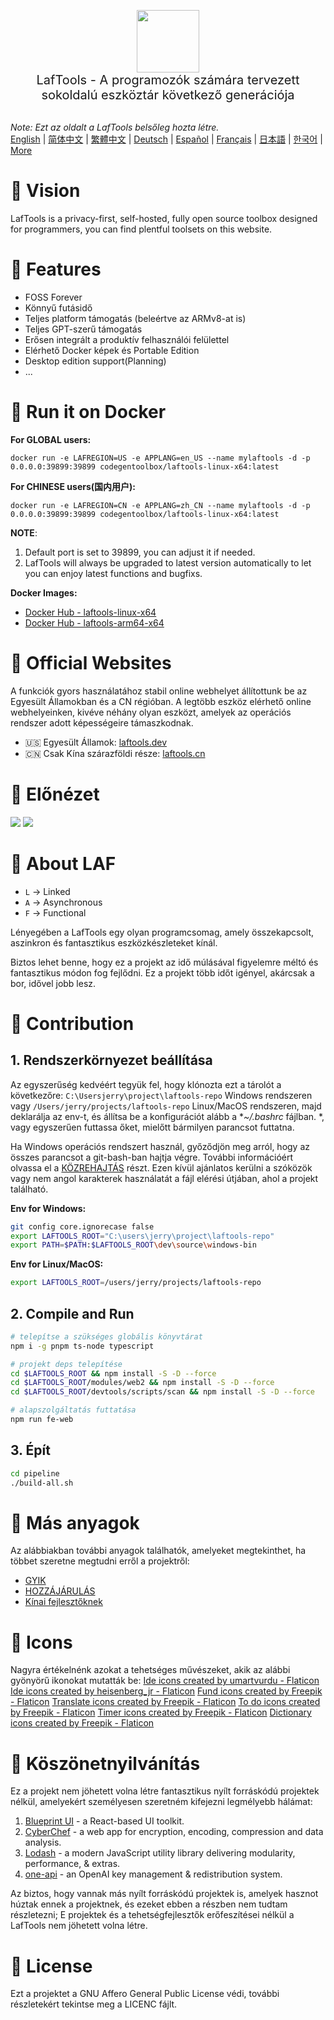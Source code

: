 <p align="center">
<img width="100" src="https://github.com/work7z/LafTools/blob/dev/modules/web2/public/static/icon.png?raw=true"></img>
<br>
<span style="font-size:20px">LafTools - A programozók számára tervezett sokoldalú eszköztár következő generációja
</span>
<!-- <center>
<div style="text-align:center;">
<a target="_blank" href="http://cloud.laftools.cn">Tekintse meg a LafTools Insider verzióját</a>
</div>
</center> -->
<br><br>
</p>

<i>Note: Ezt az oldalt a LafTools belsőleg hozta létre.</i> <br/> [English](/docs/en_US/README.md)  |  [简体中文](/docs/zh_CN/README.md)  |  [繁體中文](/docs/zh_HK/README.md)  |  [Deutsch](/docs/de/README.md)  |  [Español](/docs/es/README.md)  |  [Français](/docs/fr/README.md)  |  [日本語](/docs/ja/README.md)  |  [한국어](/docs/ko/README.md) | [More](/docs/) <br/>

# 🔮 Vision

LafTools is a privacy-first, self-hosted, fully open source toolbox designed for programmers, you can find plentful toolsets on this website.

# 💌 Features

- FOSS Forever
- Könnyű futásidő
- Teljes platform támogatás (beleértve az ARMv8-at is)
- Teljes GPT-szerű támogatás
- Erősen integrált a produktív felhasználói felülettel
- Elérhető Docker képek és Portable Edition
- Desktop edition support(Planning)
- ...

# 🚀 Run it on Docker

**For GLOBAL users:**

```
docker run -e LAFREGION=US -e APPLANG=en_US --name mylaftools -d -p 0.0.0.0:39899:39899 codegentoolbox/laftools-linux-x64:latest
```

**For CHINESE users(国内用户):**

```
docker run -e LAFREGION=CN -e APPLANG=zh_CN --name mylaftools -d -p 0.0.0.0:39899:39899 codegentoolbox/laftools-linux-x64:latest
```

**NOTE**:

1. Default port is set to 39899, you can adjust it if needed.
2. LafTools will always be upgraded to latest version automatically to let you can enjoy latest functions and bugfixs.

**Docker Images:**

- [Docker Hub - laftools-linux-x64](https://hub.docker.com/r/codegentoolbox/laftools-linux-x64)
- [Docker Hub - laftools-arm64-x64](https://hub.docker.com/r/codegentoolbox/laftools-arm64-x64)

# 🔋 Official Websites

A funkciók gyors használatához stabil online webhelyet állítottunk be az Egyesült Államokban és a CN régióban. A legtöbb eszköz elérhető online webhelyeinken, kivéve néhány olyan eszközt, amelyek az operációs rendszer adott képességeire támaszkodnak.

- 🇺🇸 Egyesült Államok: [laftools.dev](https://laftools.dev)
- 🇨🇳 Csak Kína szárazföldi része: [laftools.cn](https://laftools.cn)

# 🌠 Előnézet

![](https://github.com/work7z/LafTools/blob/dev/devtools/images/portal-1.png?raw=true)
![](https://github.com/work7z/LafTools/blob/dev/devtools/images/preview-dark.png?raw=true)

# 📡 About LAF

- `L` -> Linked
- `A` -> Asynchronous
- `F` -> Functional

Lényegében a LafTools egy olyan programcsomag, amely összekapcsolt, aszinkron és fantasztikus eszközkészleteket kínál.

Biztos lehet benne, hogy ez a projekt az idő múlásával figyelemre méltó és fantasztikus módon fog fejlődni. Ez a projekt több időt igényel, akárcsak a bor, idővel jobb lesz.

# 🌠 Contribution

## 1. Rendszerkörnyezet beállítása

Az egyszerűség kedvéért tegyük fel, hogy klónozta ezt a tárolót a következőre: `C:\Usersjerry\project\laftools-repo` Windows rendszeren vagy `/Users/jerry/projects/laftools-repo` Linux/MacOS rendszeren, majd deklarálja az env-t, és állítsa be a konfigurációt alább a **~/.bashrc* fájlban. *, vagy egyszerűen futtassa őket, mielőtt bármilyen parancsot futtatna.

Ha Windows operációs rendszert használ, győződjön meg arról, hogy az összes parancsot a git-bash-ban hajtja végre. További információért olvassa el a [KÖZREHAJTÁS](/docs/hu/CONTRIBUTION.md) részt. Ezen kívül ajánlatos kerülni a szóközök vagy nem angol karakterek használatát a fájl elérési útjában, ahol a projekt található.

**Env for Windows:**

```bash
git config core.ignorecase false
export LAFTOOLS_ROOT="C:\users\jerry\project\laftools-repo"
export PATH=$PATH:$LAFTOOLS_ROOT\dev\source\windows-bin
```

**Env for Linux/MacOS:**

```bash
export LAFTOOLS_ROOT=/users/jerry/projects/laftools-repo
```

## 2. Compile and Run

```bash
# telepítse a szükséges globális könyvtárat
npm i -g pnpm ts-node typescript

# projekt deps telepítése
cd $LAFTOOLS_ROOT && npm install -S -D --force
cd $LAFTOOLS_ROOT/modules/web2 && npm install -S -D --force
cd $LAFTOOLS_ROOT/devtools/scripts/scan && npm install -S -D --force

# alapszolgáltatás futtatása
npm run fe-web

```

## 3. Épít

```bash
cd pipeline
./build-all.sh
```

# 📑 Más anyagok

Az alábbiakban további anyagok találhatók, amelyeket megtekinthet, ha többet szeretne megtudni erről a projektről:

- [GYIK](/docs/hu/FAQ.md)
- [HOZZÁJÁRULÁS](/docs/hu/CONTRIBUTION.md)
- [Kínai fejlesztőknek](/devtools/notes/common/issues.md)

# 💐 Icons

Nagyra értékelnénk azokat a tehetséges művészeket, akik az alábbi gyönyörű ikonokat mutatták be:
<a href="https://www.flaticon.com/free-icons/ide" title="ide icons">Ide icons created by umartvurdu - Flaticon</a>
<a href="https://www.flaticon.com/free-icons/ide" title="ide icons">Ide icons created by heisenberg_jr - Flaticon</a>
<a href="https://www.flaticon.com/free-icons/fund" title="fund icons">Fund icons created by Freepik - Flaticon</a>
<a href="https://www.flaticon.com/free-icons/translate" title="translate icons">Translate icons created by Freepik - Flaticon</a>
<a href="https://www.flaticon.com/free-icons/to-do" title="to do icons">To do icons created by Freepik - Flaticon</a>
<a href="https://www.flaticon.com/free-icons/timer" title="timer icons">Timer icons created by Freepik - Flaticon</a>
<a href="https://www.flaticon.com/free-icons/dictionary" title="dictionary icons">Dictionary icons created by Freepik - Flaticon</a>

# 🙏 Köszönetnyilvánítás

Ez a projekt nem jöhetett volna létre fantasztikus nyílt forráskódú projektek nélkül, amelyekért személyesen szeretném kifejezni legmélyebb hálámat:

1. [Blueprint UI](https://blueprintjs.com/) - a React-based UI toolkit.
1. [CyberChef](https://github.com/gchq/CyberChef/tree/master) - a web app for encryption, encoding, compression and data analysis.
1. [Lodash](https://github.com/lodash/lodash) - a modern JavaScript utility library delivering modularity, performance, & extras.
1. [one-api](https://github.com/songquanpeng/one-api) - an OpenAI key management & redistribution system.

Az biztos, hogy vannak más nyílt forráskódú projektek is, amelyek hasznot húztak ennek a projektnek, és ezeket ebben a részben nem tudtam részletezni; E projektek és a tehetségfejlesztők erőfeszítései nélkül a LafTools nem jöhetett volna létre.

# 🪪 License

Ezt a projektet a GNU Affero General Public License védi, további részletekért tekintse meg a LICENC fájlt.
